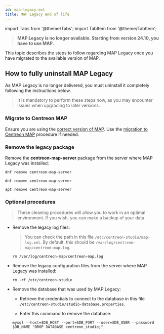 ```yaml
---
id: map-legacy-eol
title: MAP Legacy end of life
---
```

import Tabs from '@theme/Tabs';
import TabItem from '@theme/TabItem';

> **MAP Legacy is no longer available. Starting from version 24.10, you have to use MAP.**

This topic describes the steps to follow regarding MAP Legacy once you have migrated to the available version of MAP.

## How to fully uninstall MAP Legacy

As MAP Legacy is no longer delivered, you must uninstall it completely following the instructions below.

> It is mandatory to perform these steps now, as you may encounter issues when upgrading to later versions.

### Migrate to Centreon MAP

Ensure you are using the [correct version of MAP](https://docs.centreon.com/docs/graph-views/introduction-map/). Use the [migration to Centreon MAP](https://docs.centreon.com/docs/graph-views/import-into-map-web/) procedure if needed.

### Remove the legacy package

Remove the **centreon-map-server** package from the server where MAP Legacy was installed:

<Tabs groupId="sync">
<TabItem value="Alma / RHEL / Oracle Linux 8" label="Alma / RHEL / Oracle Linux 8">

```shell
dnf remove centreon-map-server
```

</TabItem>
<TabItem value="Alma / RHEL / Oracle Linux 9" label="Alma / RHEL / Oracle Linux 9">

```shell
dnf remove centreon-map-server
```

</TabItem>
<TabItem value="Debian 12" label="Debian 12">

```shell
apt remove centreon-map-server
```

</TabItem>
</Tabs>

### Optional procedures

> These cleaning procedures will allow you to work in an optimal environment. If you wish, you can make a backup of your data.

- Remove the legacy log files:
  
  > You can check the path in this file `/etc/centreon-studio/map-log.xml`. By default, this should be `/var/log/centreon-map/centreon-map.log`.

  ```shell
  rm /var/log/centreon-map/centreon-map.log
  ```

- Remove the legacy configuration files from the server where MAP Legacy was installed:
  
  ```shell
  rm -rf /etc/centreon-studio
  ```

- Remove the database that was used by MAP Legacy:
  
  - Retrieve the credentials to connect to the database in this file `/etc/centreon-studio/studio-database.properties`.

  - Enter this command to remove the database: 

  ```shell
  mysql --host=$DB_HOST --port=$DB_PORT --user=$DB_USER --password $DB_NAME "DROP DATABASE centreon_studio;"
  ```
 